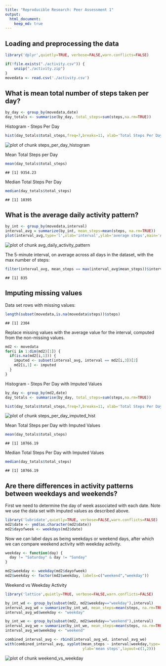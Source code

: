 ```yaml
---
title: "Reproducible Research: Peer Assessment 1"
output: 
  html_document:
    keep_md: true
---
```



## Loading and preprocessing the data

```r
library('dplyr',quietly=TRUE, verbose=FALSE,warn.conflicts=FALSE)
```


```r
if(!file.exists("./activity.csv")) {
    unzip("./activity.zip")
}
movedata <- read.csv('./activity.csv')
```



## What is mean total number of steps taken per day?

```r
by_day <- group_by(movedata,date)
day_totals <- summarise(by_day, total_steps=sum(steps,na.rm=TRUE))
```

Histogram - Steps Per Day


```r
hist(day_totals$total_steps,freq=7,breaks=11, xlab='Total Steps Per Day',ylab='Count',main='Histogram - Total Steps per Day')
```

![plot of chunk steps_per_day_histogram](figure/steps_per_day_histogram-1.png) 

Mean Total Steps per Day

```r
mean(day_totals$total_steps)
```

```
## [1] 9354.23
```

Median Total Steps Per Day

```r
median(day_totals$total_steps)
```

```
## [1] 10395
```



## What is the average daily activity pattern?


```r
by_int <- group_by(movedata,interval)
interval_avg = summarize(by_int, mean_steps=mean(steps, na.rm=TRUE))
plot(interval_avg,type='l',xlab='interval',ylab='average steps',main='Average Daily Activity Pattern')
```

![plot of chunk avg_daily_activity_pattern](figure/avg_daily_activity_pattern-1.png) 

The 5-minute interval, on average across all days in the dataset, with the max number of steps:

```r
filter(interval_avg, mean_steps == max(interval_avg$mean_steps))$interval
```

```
## [1] 835
```


## Imputing missing values

Data set rows with missing values:


```r
length(subset(movedata,is.na(movedata$steps))$steps)
```

```
## [1] 2304
```

Replace missing values with the average value for the interval, computed from the non-missing values.


```r
md2 <- movedata
for(i in 1:dim(md2)[1]) {
  if(is.na(md2[i,1])) {
    imputed <- subset(interval_avg, interval == md2[i,3])[2]
    md2[i,1] <- imputed
  }
}
```

Histogram - Steps Per Day with Imputed Values


```r
by_day <- group_by(md2,date)
day_totals <- summarise(by_day, total_steps=sum(steps,na.rm=TRUE))

hist(day_totals$total_steps,freq=7,breaks=11, xlab='Total Steps Per Day',ylab='Count',main='Histogram - Total Steps per Day (Imputed Data')
```

![plot of chunk steps_per_day_imputed_hist](figure/steps_per_day_imputed_hist-1.png) 

Mean Total Steps per Day with Imputed Values

```r
mean(day_totals$total_steps)
```

```
## [1] 10766.19
```

Median Total Steps Per Day with Imputed Values

```r
median(day_totals$total_steps)
```

```
## [1] 10766.19
```

## Are there differences in activity patterns between weekdays and weekends?

First we need to determine the day of week associated with each date. Note
we use the data set with imputed values as described above.

```r
library('lubridate',quietly=TRUE, verbose=FALSE,warn.conflicts=FALSE)
md2$date <- ymd(as.character(md2$date))
md2$dayofweek <- weekdays(md2$date)
```

Now we can label days as being weekdays or weekend days, after which we can
compare weekend activity with weekday activity.

```r
weekday <- function(day) {
  day != "Saturday" & day != "Sunday"
}

md2$weekday <- weekday(md2$dayofweek)
md2$weekday <- factor(md2$weekday, labels=c("weekend","weekday"))
```

Weekend vs Weekday Activity


```r
library('lattice',quietly=TRUE, verbose=FALSE,warn.conflicts=FALSE)

by_int_wd <- group_by(subset(md2, md2$weekday=="weekday"),interval)
interval_avg_wd = summarize(by_int_wd, mean_steps=mean(steps, na.rm=TRUE))
interval_avg_wd$weekday <- "weekday" 

by_int_we <- group_by(subset(md2, md2$weekday=="weekend"),interval)
interval_avg_we = summarize(by_int_we, mean_steps=mean(steps, na.rm=TRUE))
interval_avg_we$weekday <- "weekend"

combined_interval_avg <- rbind(interval_avg_wd, interval_avg_we)
with(combined_interval_avg, xyplot(mean_steps ~ interval|weekday,type='l',
                                   ylab='mean steps',layout=c(1,2)))
```

![plot of chunk weekend_vs_weekday](figure/weekend_vs_weekday-1.png) 


